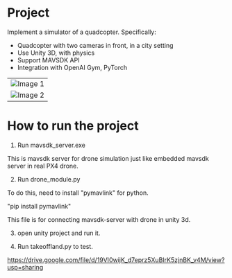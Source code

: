 # Project

Implement a simulator of a quadcopter.
Specifically:
- Quadcopter with two cameras in front, in a city setting
- Use Unity 3D, with physics
- Support MAVSDK API
- Integration with OpenAI Gym, PyTorch

<table>
  <tr>
    <td><img src="https://user-images.githubusercontent.com/114035408/235415007-f5ea07c0-315e-411c-8bfa-f9141efa088e.jpg" alt="Image 1" ></td>    
  </tr>
  <tr>
    <td><img src="https://user-images.githubusercontent.com/114035408/235415011-2c9dcf07-e7a2-4784-b1ff-98c5c634f5b5.jpg" alt="Image 2"></td>
  </tr>
</table>

# How to run the project

1. Run mavsdk_server.exe

This is mavsdk server for drone simulation just like embedded mavsdk server in real PX4 drone.


2. Run drone_module.py

To do this, need to install "pymavlink" for python.

"pip install pymavlink"

This file is for connecting mavsdk-server with drone in unity 3d.


3. open unity project and run it.

4. Run takeoffland.py to test.

https://drive.google.com/file/d/19VI0wijK_d7eprz5XuBIrK5zjnBK_v4M/view?usp=sharing
